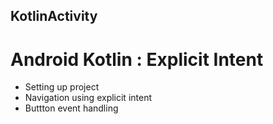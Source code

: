 ## KotlinActivity

# Android Kotlin : Explicit Intent

- Setting up project
- Navigation using explicit intent
- Buttton event handling

